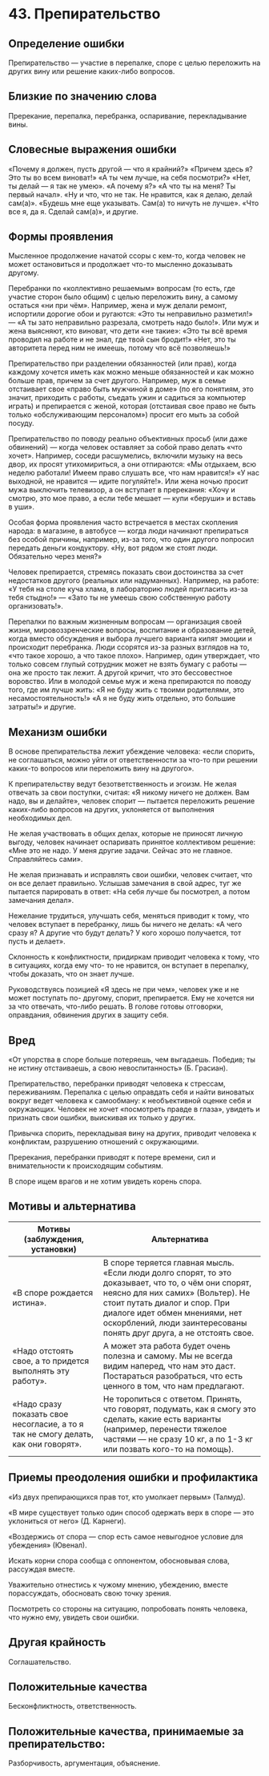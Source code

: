 # 43. Препирательство 

## Определение ошибки 
Препирательство — участие в перепалке, споре с целью переложить на других вину или решение каких-либо вопросов. 

## Близкие по значению слова 
Пререкание, перепалка, перебранка, оспаривание, перекладывание вины. 

## Словесные выражения ошибки 
«Почему я должен, пусть другой — что я крайний?» 
«Причем здесь я? Это ты во всем виноват!» 
«А ты чем лучше, на себя посмотри?» 
«Нет, ты делай — я так не умею». 
«А почему я?» 
«А что ты на меня? Ты первый начал». 
«Ну и что, что не так. Не нравится, как я делаю, делай сам(а)». 
«Будешь мне еще указывать. Сам(а) то ничуть не лучше». 
«Что все я, да я. Сделай сам(а)», и другие. 

## Формы проявления 
Мысленное продолжение начатой ссоры с кем-то, когда человек не может остановиться и продолжает что-то мысленно доказывать другому. 

Перебранки по «коллективно решаемым» вопросам (то есть, где участие сторон было общим) с целью переложить вину, а самому остаться «ни при чём». Например, жена и муж делали ремонт, испортили дорогие обои и ругаются: «Это ты неправильно разметил!» — «А ты зато неправильно разрезала, смотреть надо было!». Или муж и жена выясняют, кто виноват, что дети «не такие»: «Это ты всё время проводил на работе и не знал, где твой сын бродит!» «Нет, это ты авторитета перед ним не имеешь, потому что всё позволяешь!» 

Препирательство при разделении обязанностей (или прав), когда каждому хочется иметь как можно меньше обязанностей и как можно больше прав, причем за счет другого. Например, муж в семье отстаивает свое «право быть мужчиной в доме» (по его понятиям, это значит, приходить с работы, съедать ужин и садиться за компьютер играть) и препирается с женой, которая (отстаивая свое право не быть только «обслуживающим персоналом») просит его мыть за собой посуду. 

Препирательство по поводу реально объективных просьб (или даже обвинений) — когда человек оставляет за собой право делать «что хочет». Например, соседи расшумелись, включили музыку на весь двор, их просят утихомириться, а они отпираются: «Мы отдыхаем, всю неделю работали! Имеем право слушать все, что нам нравится!» «У нас выходной, не нравится — идите погуляйте!». Или жена ночью просит мужа выключить телевизор, а он вступает в пререкания: «Хочу и смотрю, это мое право, а если тебе мешает — купи «беруши» и вставь в уши». 

Особая форма проявления часто встречается в местах скопления народа: в магазине, в автобусе — когда люди начинают препираться без особой причины, например, из-за того, что один другого попросил передать деньги кондуктору. «Ну, вот рядом же стоят люди. Обязательно через меня?» 

Человек препирается, стремясь показать свои достоинства за счет недостатков другого (реальных или надуманных). Например, на работе: «У тебя на столе куча хлама, в лабораторию людей пригласить из-за тебя стыдно!» — «Зато ты не умеешь свою собственную работу организовать!». 

Перепалки по важным жизненным вопросам — организация своей жизни, мировоззренческие вопросы, воспитание и образование детей, когда вместо обсуждения и выбора лучшего варианта кипят эмоции и происходит перебранка. Люди ссорятся из-за разных взглядов на то, «что такое хорошо, а что такое плохо». Например, один утверждает, что только совсем глупый сотрудник может не взять бумагу с работы — она же просто так лежит. А другой кричит, что это бессовестное воровство. Или в молодой семье муж и жена препираются по поводу того, где им лучше жить: «Я не буду жить с твоими родителями, это несамостоятельность!» «А я не буду жить отдельно, это большие затраты!» и другие. 

## Механизм ошибки 
В основе препирательства лежит убеждение человека: «если спорить, не соглашаться, можно уйти от ответственности за что-то при решении каких-то вопросов или переложить вину на другого». 

К препирательству ведут безответственность и эгоизм. Не желая отвечать за свои поступки, считая: «Я никому ничего не должен. Вам надо, вы и делайте», человек спорит — пытается переложить решение каких-либо вопросов на других, уклоняется от выполнения необходимых дел. 

Не желая участвовать в общих делах, которые не приносят личную выгоду, человек начинает оспаривать принятое коллективом решение: «Мне это не надо. У меня другие задачи. Сейчас это не главное. Справляйтесь сами». 

Не желая признавать и исправлять свои ошибки, человек считает, что он все делает правильно. Услышав замечания в свой адрес, туг же пытается парировать в ответ: «На себя лучше бы посмотрел, а потом замечания делал». 

Нежелание трудиться, улучшать себя, меняться приводит к тому, что человек вступает в перебранку, лишь бы ничего не делать: «А чего сразу я? А другие что будут делать? У кого хорошо получается, тот пусть и делает». 

Склонность к конфликтности, придиркам приводит человека к тому, что в ситуациях, когда ему что- то не нравится, он вступает в перепалку, чтобы доказать, что он знает лучше. 

Руководствуясь позицией «Я здесь не при чем», человек уже и не может поступать по- другому, спорит, препирается. Ему не хочется ни за что отвечать, что-либо решать. В голове готовы отговорки, оправдания, обвинения других в защиту себя. 

## Вред 
«От упорства в споре больше потеряешь, чем выгадаешь. Победив; ты не истину отстаиваешь, а свою невоспитанность» (Б. Грасиан). 

Препирательство, перебранки приводят человека к стрессам, переживаниям. Перепалка с целью оправдать себя и найти виноватых вокруг ведет человека к самообману: к необъективной оценке себя и окружающих. Человек не хочет «посмотреть правде в глаза», увидеть и признать свои ошибки, выискивая их только у других. 

Привычка спорить, перекладывая вину на других, приводит человека к конфликтам, разрушению отношений с окружающими. 

Пререкания, перебранки приводят к потере времени, сил и внимательности к происходящим событиям. 

В споре ищем врагов и не хотим увидеть корень спора. 

## Мотивы и альтернатива 
Мотивы (заблуждения, установки) | Альтернатива 
--- | ---
«В споре рождается истина». | В споре теряется главная мысль. «Если люди долго спорят, то это доказывает, что то, о чём они спорят, неясно для них самих» (Вольтер). Не стоит путать диалог и спор. При диалоге идет обмен мнениями, нет оскорблений, люди заинтересованы понять друг друга, а не отстоять свое. 
«Надо отстоять свое, а то придется выполнять эту работу». | А может эта работа будет очень полезна и самому. Мы не всегда видим наперед, что нам это даст. Постараться разобраться, что есть ценного в том, что нам предлагают. 
«Надо сразу показать свое несогласие, а то я так не смогу делать, как они говорят». | Не торопиться с ответом. Принять, что говорят, подумать, как я смогу это сделать, какие есть варианты (например, перенести тяжелое частями — не сразу 10 кг, а по 1-3 кг или позвать кого-то на помощь). 

## Приемы преодоления ошибки и профилактика 
«Из двух препирающихся прав тот, кто умолкает первым» (Талмуд). 

«В мире существует только один способ одержать верх в споре — это уклониться от него» (Д. Карнеги). 

«Воздержись от спора — спор есть самое невыгодное условие для убеждения» (Ювенал). 

Искать корни спора сообща с оппонентом, обосновывая слова, рассуждая вместе. 

Уважительно отнестись к чужому мнению, убеждению, вместе порассуждать, обосновать свою точку зрения. 

Посмотреть со стороны на ситуацию, попробовать понять человека, что нужно ему, увидеть свои ошибки. 

## Другая крайность 
Соглашательство. 

## Положительные качества 
Бесконфликтность, ответственность. 

## Положительные качества, принимаемые за препирательство: 
Разборчивость, аргументация, объяснение.
